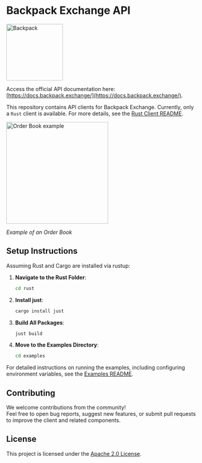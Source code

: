# Backpack Exchange API

<img src="img/backpack.png" width="150px" alt="Backpack" />

Access the official API documentation here: [https://docs.backpack.exchange/](https://docs.backpack.exchange/).

This repository contains API clients for Backpack Exchange. Currently, only a `Rust` client is available. For more details, see the [Rust Client README](./rust/client/README.md).

<img src="img/book_example.png" width="270px" alt="Order Book example" />

*Example of an Order Book*

## Setup Instructions

Assuming Rust and Cargo are installed via rustup:

1. **Navigate to the Rust Folder**:
   ```bash
   cd rust

2. **Install just**:
   ```bash
   cargo install just

3. **Build All Packages**:
   ```bash
   just build

4. **Move to the Examples Directory**:
   ```bash
   cd examples

For detailed instructions on running the examples, including configuring environment variables, see the [Examples README](./rust/examples/README.md).


## Contributing

We welcome contributions from the community!  
Feel free to open bug reports, suggest new features, or submit pull requests to improve the client and related components.

## License

This project is licensed under the [Apache 2.0 License](LICENSE).